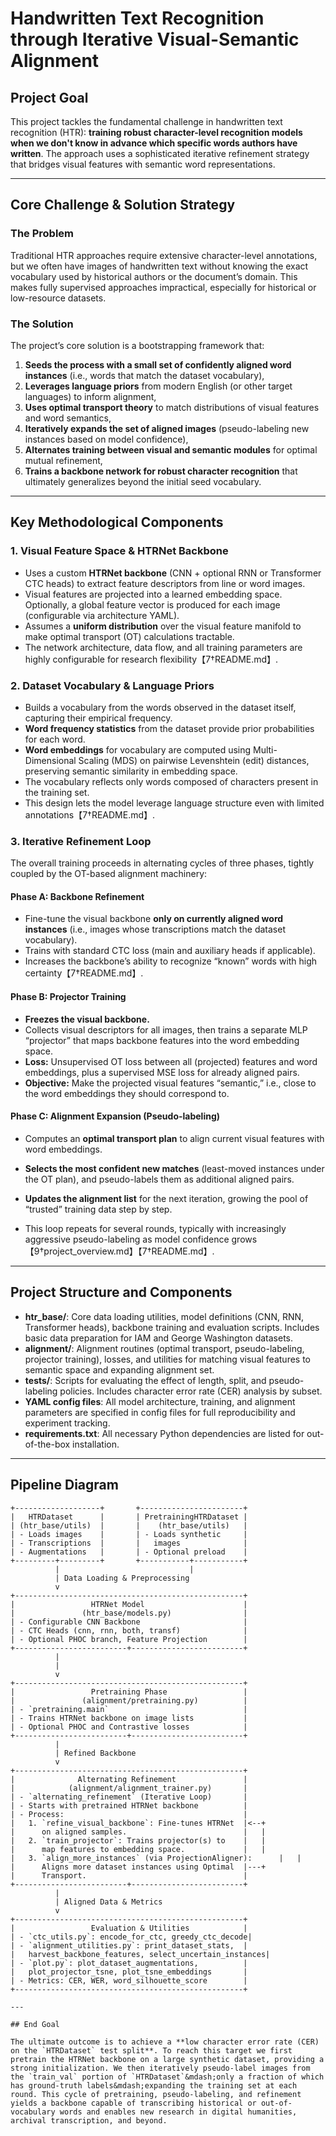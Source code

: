 # Handwritten Text Recognition through Iterative Visual-Semantic Alignment

## Project Goal

This project tackles the fundamental challenge in handwritten text recognition (HTR): **training robust character-level recognition models when we don't know in advance which specific words authors have written**. The approach uses a sophisticated iterative refinement strategy that bridges visual features with semantic word representations.

---

## Core Challenge & Solution Strategy

### The Problem

Traditional HTR approaches require extensive character-level annotations, but we often have images of handwritten text without knowing the exact vocabulary used by historical authors or the document’s domain. This makes fully supervised approaches impractical, especially for historical or low-resource datasets.

### The Solution

The project’s core solution is a bootstrapping framework that:

1. **Seeds the process with a small set of confidently aligned word instances** (i.e., words that match the dataset vocabulary),
2. **Leverages language priors** from modern English (or other target languages) to inform alignment,
3. **Uses optimal transport theory** to match distributions of visual features and word semantics,
4. **Iteratively expands the set of aligned images** (pseudo-labeling new instances based on model confidence),
5. **Alternates training between visual and semantic modules** for optimal mutual refinement,
6. **Trains a backbone network for robust character recognition** that ultimately generalizes beyond the initial seed vocabulary.

---

## Key Methodological Components

### 1. Visual Feature Space & HTRNet Backbone

- Uses a custom **HTRNet backbone** (CNN + optional RNN or Transformer CTC heads) to extract feature descriptors from line or word images.
- Visual features are projected into a learned embedding space. Optionally, a global feature vector is produced for each image (configurable via architecture YAML).
- Assumes a **uniform distribution** over the visual feature manifold to make optimal transport (OT) calculations tractable.
- The network architecture, data flow, and all training parameters are highly configurable for research flexibility【7†README.md】.

### 2. Dataset Vocabulary & Language Priors

- Builds a vocabulary from the words observed in the dataset itself, capturing their empirical frequency.
- **Word frequency statistics** from the dataset provide prior probabilities for each word.
- **Word embeddings** for vocabulary are computed using Multi-Dimensional Scaling (MDS) on pairwise Levenshtein (edit) distances, preserving semantic similarity in embedding space.
- The vocabulary reflects only words composed of characters present in the training set.
- This design lets the model leverage language structure even with limited annotations【7†README.md】.

### 3. Iterative Refinement Loop

The overall training proceeds in alternating cycles of three phases, tightly coupled by the OT-based alignment machinery:

#### Phase A: Backbone Refinement

- Fine-tune the visual backbone **only on currently aligned word instances** (i.e., images whose transcriptions match the dataset vocabulary).
- Trains with standard CTC loss (main and auxiliary heads if applicable).
- Increases the backbone’s ability to recognize “known” words with high certainty【7†README.md】.

#### Phase B: Projector Training

- **Freezes the visual backbone.**
- Collects visual descriptors for all images, then trains a separate MLP “projector” that maps backbone features into the word embedding space.
- **Loss:** Unsupervised OT loss between all (projected) features and word embeddings, plus a supervised MSE loss for already aligned pairs.
- **Objective:** Make the projected visual features “semantic,” i.e., close to the word embeddings they should correspond to.

#### Phase C: Alignment Expansion (Pseudo-labeling)

- Computes an **optimal transport plan** to align current visual features with word embeddings.

- **Selects the most confident new matches** (least-moved instances under the OT plan), and pseudo-labels them as additional aligned pairs.

- **Updates the alignment list** for the next iteration, growing the pool of “trusted” training data step by step.

- This loop repeats for several rounds, typically with increasingly aggressive pseudo-labeling as model confidence grows【9†project\_overview\.md】【7†README.md】.

---

## Project Structure and Components

- **htr_base/**: Core data loading utilities, model definitions (CNN, RNN, Transformer heads), backbone training and evaluation scripts. Includes basic data preparation for IAM and George Washington datasets.
- **alignment/**: Alignment routines (optimal transport, pseudo-labeling, projector training), losses, and utilities for matching visual features to semantic space and expanding alignment set.
- **tests/**: Scripts for evaluating the effect of length, split, and pseudo-labeling policies. Includes character error rate (CER) analysis by subset.
- **YAML config files**: All model architecture, training, and alignment parameters are specified in config files for full reproducibility and experiment tracking.
- **requirements.txt**: All necessary Python dependencies are listed for out-of-the-box installation.

---

## Pipeline Diagram

```
+-------------------+       +-----------------------+
|   HTRDataset      |       | PretrainingHTRDataset |
| (htr_base/utils)  |       |    (htr_base/utils)   |
| - Loads images    |       | - Loads synthetic     |
| - Transcriptions  |       |   images              |
| - Augmentations   |       | - Optional preload    |
+---------+---------+       +-----------+-----------+
          |                             |
          | Data Loading & Preprocessing
          v
+---------------------------------------------------+
|                 HTRNet Model                      |
|               (htr_base/models.py)                |
| - Configurable CNN Backbone                       |
| - CTC Heads (cnn, rnn, both, transf)              |
| - Optional PHOC branch, Feature Projection        |
+-------------------------+-------------------------+
          |
          |
          v
+---------------------------------------------------+
|                 Pretraining Phase                 |
|               (alignment/pretraining.py)          |
| - `pretraining.main`                              |
| - Trains HTRNet backbone on image lists           |
| - Optional PHOC and Contrastive losses            |
+-------------------------+-------------------------+
          |
          | Refined Backbone
          v
+---------------------------------------------------+
|              Alternating Refinement               |
|            (alignment/alignment_trainer.py)       |
| - `alternating_refinement` (Iterative Loop)       |
| - Starts with pretrained HTRNet backbone          |
| - Process:                                        |
|   1. `refine_visual_backbone`: Fine-tunes HTRNet  |<--+
|      on aligned samples.                          |   |
|   2. `train_projector`: Trains projector(s) to    |   |
|      map features to embedding space.             |   |
|   3. `align_more_instances` (via ProjectionAligner):      |   |
|      Aligns more dataset instances using Optimal  |---+
|      Transport.                                   |
+-------------------------+-------------------------+
          |
          | Aligned Data & Metrics
          v
+---------------------------------------------------+
|                 Evaluation & Utilities            |
| - `ctc_utils.py`: encode_for_ctc, greedy_ctc_decode|
| - `alignment_utilities.py`: print_dataset_stats,  |
|   harvest_backbone_features, select_uncertain_instances|
| - `plot.py`: plot_dataset_augmentations,          |
|   plot_projector_tsne, plot_tsne_embeddings       |
| - Metrics: CER, WER, word_silhouette_score        |
+---------------------------------------------------+

---

## End Goal

The ultimate outcome is to achieve a **low character error rate (CER) on the `HTRDataset` test split**. To reach this target we first pretrain the HTRNet backbone on a large synthetic dataset, providing a strong initialization. We then iteratively pseudo-label images from the `train_val` portion of `HTRDataset`&mdash;only a fraction of which has ground-truth labels&mdash;expanding the training set at each round. This cycle of pretraining, pseudo-labeling, and refinement yields a backbone capable of transcribing historical or out-of-vocabulary words and enables new research in digital humanities, archival transcription, and beyond.
